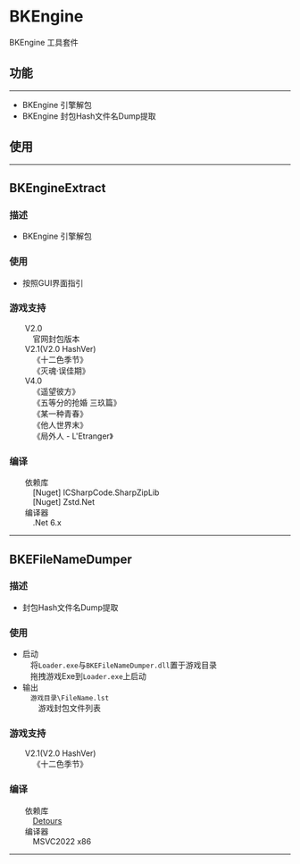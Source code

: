 # BKEngine

BKEngine 工具套件

## 功能
---
* BKEngine 引擎解包
* BKEngine 封包Hash文件名Dump提取

## 使用
---

## BKEngineExtract
### 描述
* BKEngine 引擎解包
### 使用
* 按照GUI界面指引
### 游戏支持
&emsp;&emsp;V2.0<br>
&emsp;&emsp;&emsp;官网封包版本<br>
&emsp;&emsp;V2.1(V2.0 HashVer)<br>
&emsp;&emsp;&emsp;《十二色季节》<br>
&emsp;&emsp;&emsp;《灭魂·误佳期》<br>
&emsp;&emsp;V4.0<br>
&emsp;&emsp;&emsp;《遥望彼方》<br>
&emsp;&emsp;&emsp;《五等分的抢婚 三玖篇》<br>
&emsp;&emsp;&emsp;《某一种青春》<br>
&emsp;&emsp;&emsp;《他人世界末》<br>
&emsp;&emsp;&emsp;《局外人 - L'Etranger》<br>
### 编译
&emsp;&emsp;依赖库<br>
&emsp;&emsp;&emsp;\[Nuget\] ICSharpCode.SharpZipLib<br>
&emsp;&emsp;&emsp;\[Nuget\] Zstd.Net<br>
&emsp;&emsp;编译器<br>
&emsp;&emsp;&emsp;.Net 6.x<br>

---

## BKEFileNameDumper
### 描述
* 封包Hash文件名Dump提取
### 使用
* 启动<br>
&emsp;将`Loader.exe`与`BKEFileNameDumper.dll`置于游戏目录<br>
&emsp;拖拽游戏Exe到`Loader.exe`上启动<br>
* 输出<br>
&emsp;`游戏目录\FileName.lst`<br>
&emsp;&emsp;游戏封包文件列表<br>
### 游戏支持
&emsp;&emsp;V2.1(V2.0 HashVer)<br>
&emsp;&emsp;&emsp;《十二色季节》<br>
### 编译
&emsp;&emsp;依赖库<br>
&emsp;&emsp;&emsp;[Detours](https://github.com/microsoft/Detours)<br>
&emsp;&emsp;编译器<br>
&emsp;&emsp;&emsp;MSVC2022 x86<br>

---











